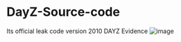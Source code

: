 # DayZ-Source-code
Its official leak code version 2010 DAYZ 
Evidence 
![image](https://github.com/TannicArcher/DayZ-Source-code/assets/113786861/9a73a0f9-ed33-4274-b946-e3482701877c)
